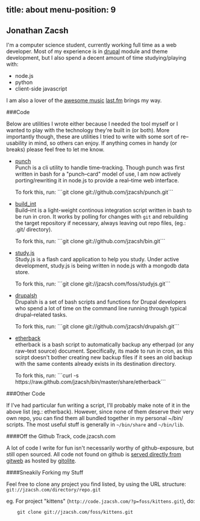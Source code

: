 
title: about
menu-position: 9
---

## Jonathan Zacsh

I'm a computer science student, currently working full time as a web developer.
Most of my experience is in [drupal][] module and theme development, but
I also spend a decent amount of time studying/playing with:

  * node.js
  * python
  * client-side javascript

I am also a lover of the [awesome music][amazonmusic] [last.fm][lastfm] brings my way.

###Code

Below are utilities I wrote either because I needed the tool myself or I wanted
to play with the technology they're built in (or both). More importantly
though, these are utilities I tried to write with some sort of re–usability in
mind, so others can enjoy. If anything comes in handy (or breaks) please feel
free to let me know.

<section class="projects" markdown="1">

* [punch][]<br />
  Punch is a cli utility to handle time–tracking. Though punch was first written
  in bash for a "punch–card" model of use, I am now actively porting/rewriting it
  in node.js to provide a real–time web interface.
  <div class="fork">
  To fork this, run: ```git clone git://github.com/jzacsh/punch.git```
  </div>

* [build_int][]<br />
  Build–int is a light-weight continous integration script written in bash to be
  run in cron. It works by polling for changes with `git` and rebuilding the
  target repository if necessary, always leaving out repo files, (eg.: .git/
  directory).
  <div class="fork">
  To fork this, run: ```git clone git://github.com/jzacsh/bin.git```
  </div>

* [study.js][studyjs]<br />
  Study.js is a flash card application to help you study. Under active
  development, study.js is being written in node.js with a mongodb data store.
  <div class="fork">
  To fork this, run: ```git clone git://jzacsh.com/foss/studyjs.git```
  </div>

* [drupalsh][]<br />
  Drupalsh is a set of bash scripts and functions for Drupal developers who spend
  a lot of time on the command line running through typical drupal–related tasks.
  <div class="fork">
  To fork this, run: ```git clone git://github.com/jzacsh/drupalsh.git```
  </div>

* [etherback][]<br />
  etherback is a bash script to automatically backup any etherpad (or any
  raw–text source) document. Specifically, its made to run in cron, as this
  scirpt doesn't bother creating new backup files if it sees an old backup with
  the same contents already exists in its destination directory.
  <div class="fork">
  To fork this, run: ```curl -s https://raw.github.com/jzacsh/bin/master/share/etherback```
  </div>

</section><!--//.projects-->

###Other Code

If I've had particular fun writing a script, I'll probably make note of it in
the above list (eg.: etherback). However, since none of them deserve their very
own repo, you can find them all bundled together in my personal ~/bin/ scripts.
The most useful stuff is generally in `~/bin/share` and `~/bin/lib`.

####Off the Github Track, code.jzacsh.com

A lot of code I write for fun isn't necessarily worthy of github-exposure, but
still open sourced. All code not found on github is [served directly from
gitweb][gitweb] as hosted by [gitolite][].

####Sneakily Forking my Stuff

Feel free to clone any project you find listed, by using
the URL structure: ```git://jzacsh.com/directory/repo.git```

eg. For project "kittens" (```http://code.jzacsh.com/?p=foss/kittens.git```), do:
```
    git clone git://jzacsh.com/foss/kittens.git
```

[drupal]: http://drupal.org/user/427067
[punch]: https://github.com/jzacsh/punch
[build_int]: https://github.com/jzacsh/bin/blob/master/share/build_int
[studyjs]: http://code.jzacsh.com/?p=foss/studyjs.git
[drupalsh]: https://github.com/jzacsh/drupalsh
[etherback]: https://github.com/jzacsh/bin/blob/master/share/etherback
[gitweb]: http://code.jzacsh.com/
[gitolite]: https://github.com/sitaramc/gitolite/wiki/ "self-hosted, self-managed git repositories."
[amazonmusic]: http://amzn.com/w/3BQ5MBGPPCPZS
[lastfm]: http://www.last.fm/user/jzacsh

